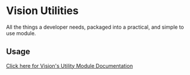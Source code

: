 # Vision Utilities
All the things a developer needs, packaged into a practical, and simple to use module.

## Usage
[Click here for Vision's Utility Module Documentation][Docs]

[Docs]: https://github.com/Vision-Software-LLC/scripts/blob/main/utils/Documentation.md

